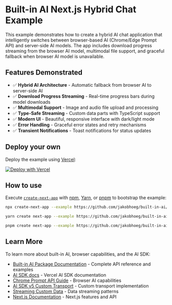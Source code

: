 # Built-in AI Next.js Hybrid Chat Example

This example demonstrates how to create a hybrid AI chat application that intelligently switches between browser-based AI (Chrome/Edge Prompt API) and server-side AI models. The app includes download progress streaming from the browser AI model, multimodal file support, and graceful fallback when browser AI model is unavailable.

## Features Demonstrated

- ✅ **Hybrid AI Architecture** - Automatic fallback from browser AI to server-side AI
- ✅ **Download Progress Streaming** - Real-time progress bars during model downloads
- ✅ **Multimodal Support** - Image and audio file upload and processing
- ✅ **Type-Safe Streaming** - Custom data parts with TypeScript support
- ✅ **Modern UI** - Beautiful, responsive interface with dark/light mode
- ✅ **Error Handling** - Graceful error states and retry mechanisms
- ✅ **Transient Notifications** - Toast notifications for status updates

## Deploy your own

Deploy the example using [Vercel](https://vercel.com?utm_source=github&utm_medium=readme&utm_campaign=ai-sdk-example):

[![Deploy with Vercel](https://vercel.com/button)](https://vercel.com/new/clone?repository-url=https%3A%2F%2Fgithub.com%2Fvercel%2Fai%2Ftree%2Fmain%2Fexamples%2Fnext-openai&env=OPENAI_API_KEY&project-name=ai-sdk-next-openai&repository-name=ai-sdk-next-openai)

## How to use

Execute [`create-next-app`](https://github.com/vercel/next.js/tree/canary/packages/create-next-app) with [npm](https://docs.npmjs.com/cli/init), [Yarn](https://yarnpkg.com/lang/en/docs/cli/create/), or [pnpm](https://pnpm.io) to bootstrap the example:

```bash
npx create-next-app --example https://github.com/jakobhoeg/built-in-ai/tree/main/examples/next-hybrid next-built-in-ai-hybrid
```

```bash
yarn create next-app --example https://github.com/jakobhoeg/built-in-ai/tree/main/examples/next-hybrid next-built-in-ai-hybrid
```

```bash
pnpm create next-app --example https://github.com/jakobhoeg/built-in-ai/tree/main/examples/next-hybrid next-built-in-ai-hybrid
```

## Learn More

To learn more about built-in AI, browser capabilities, and the AI SDK:

- [Built-in AI Package Documentation](../../packages/built-in-ai/README.md) - Complete API reference and examples
- [AI SDK docs](https://ai-sdk.dev/docs) - Vercel AI SDK documentation
- [Chrome Prompt API Guide](https://developer.chrome.com/docs/extensions/ai/prompt-api) - Browser AI capabilities
- [AI SDK v5 Custom Transport](https://v5.ai-sdk.dev/docs/announcing-ai-sdk-5-beta#enhanced-usechat-architecture) - Custom transport implementation
- [Streaming Custom Data](https://v5.ai-sdk.dev/docs/ai-sdk-ui/streaming-custom-data) - Data streaming patterns
- [Next.js Documentation](https://nextjs.org/docs) - Next.js features and API
